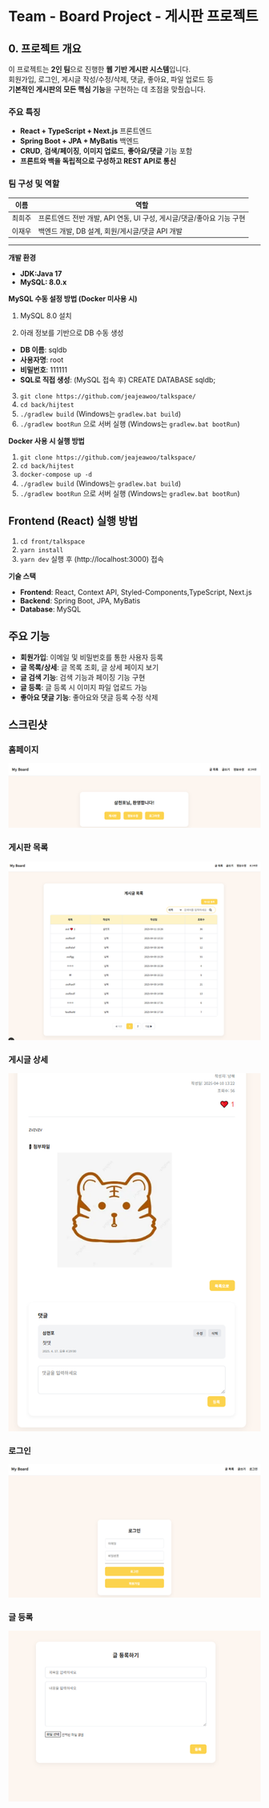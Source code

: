 # Team - Board Project - 게시판 프로젝트
## 0. 프로젝트 개요

이 프로젝트는 **2인 팀**으로 진행한 **웹 기반 게시판 시스템**입니다.  
회원가입, 로그인, 게시글 작성/수정/삭제, 댓글, 좋아요, 파일 업로드 등  
**기본적인 게시판의 모든 핵심 기능**을 구현하는 데 초점을 맞췄습니다.

### 주요 특징
- **React + TypeScript + Next.js** 프론트엔드
- **Spring Boot + JPA + MyBatis** 백엔드
- **CRUD**, **검색/페이징**, **이미지 업로드**, **좋아요/댓글** 기능 포함
- **프론트와 백을 독립적으로 구성하고 REST API로 통신**

###  팀 구성 및 역할
| 이름 | 역할 |
|------|------|
| 최희주 | 프론트엔드 전반 개발, API 연동, UI 구성, 게시글/댓글/좋아요 기능 구현 |
| 이재우 | 백엔드 개발, DB 설계, 회원/게시글/댓글 API 개발 |

---
**개발 환경**
- **JDK:Java 17**
- **MySQL: 8.0.x**

**MySQL 수동 설정 방법 (Docker 미사용 시)**
1. MySQL 8.0 설치

2. 아래 정보를 기반으로 DB 수동 생성
  - **DB 이름**:  sqldb
  - **사용자명**:  root
  - **비밀번호**:  111111
  - **SQL로 직접 생성**: (MySQL 접속 후) CREATE DATABASE sqldb;
3. `git clone https://github.com/jeajeawoo/talkspace/`
4. `cd back/hijtest`
5. `./gradlew build` (Windows는 `gradlew.bat build`)
6. `./gradlew bootRun` 으로 서버 실행 (Windows는 `gradlew.bat bootRun`)

**Docker 사용 시 실행 방법**
1. `git clone https://github.com/jeajeawoo/talkspace/`
2. `cd back/hijtest`
3. `docker-compose up -d`
4. `./gradlew build` (Windows는 `gradlew.bat build`)
5. `./gradlew bootRun` 으로 서버 실행 (Windows는 `gradlew.bat bootRun`)

##  Frontend (React) 실행 방법

1. `cd front/talkspace`
2. `yarn install`
3. `yarn dev` 실행 후 (http://localhost:3000) 접속

**기술 스택**  
- **Frontend**: React, Context API, Styled-Components,TypeScript, Next.js
- **Backend**: Spring Boot, JPA, MyBatis
- **Database**: MySQL

## 주요 기능
- **회원가입**: 이메일 및 비밀번호를 통한 사용자 등록
- **글 목록/상세**: 글 목록 조회, 글 상세 페이지 보기
- **글 검색 기능**: 검색 기능과 페이징 기능 구현
- **글 등록**: 글 등록 시 이미지 파일 업로드 가능
- **좋아요 댓글 기능**: 좋아요와 댓글 등록 수정 삭제

## 스크린샷

### 홈페이지
![홈페이지](https://github.com/jeajeawoo/talkspace/blob/master/img/HomePage.PNG)

### 게시판 목록
![게시판 목록](https://github.com/jeajeawoo/talkspace/blob/master/img/BoardList.PNG)

### 게시글 상세
![게시글 상세](https://github.com/jeajeawoo/talkspace/blob/master/img/Detail.PNG)

### 로그인
![로그인](https://github.com/jeajeawoo/talkspace/blob/master/img/Login.PNG)

### 글 등록
![글 등록](https://github.com/jeajeawoo/talkspace/blob/master/img/add-Board.PNG)

